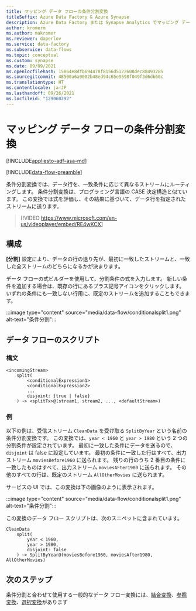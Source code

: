 ```yaml
---
title: マッピング データ フローの条件分割変換
titleSuffix: Azure Data Factory & Azure Synapse
description: Azure Data Factory または Synapse Analytics でマッピング データ フローの条件分割変換を使用してデータを異なるストリームに分割する
author: kromerm
ms.author: makromer
ms.reviewer: daperlov
ms.service: data-factory
ms.subservice: data-flows
ms.topic: conceptual
ms.custom: synapse
ms.date: 09/09/2021
ms.openlocfilehash: 15864e8dfb694478f8156d5122608dec88493285
ms.sourcegitcommit: 48500a6a9002b48ed94c65e9598f049f3d6db60c
ms.translationtype: HT
ms.contentlocale: ja-JP
ms.lasthandoff: 09/26/2021
ms.locfileid: "129060292"
---
```

# <a name="conditional-split-transformation-in-mapping-data-flow"></a>マッピング データ フローの条件分割変換

[!INCLUDE[appliesto-adf-asa-md](includes/appliesto-adf-asa-md.md)]

[!INCLUDE[data-flow-preamble](includes/data-flow-preamble.md)]

条件分割変換では、データ行を、一致条件に応じて異なるストリームにルーティングします。 条件分割変換は、プログラミング言語の CASE 決定構造と似ています。 この変換では式を評価し、その結果に基づいて、データ行を指定されたストリームに送ります。

> [!VIDEO https://www.microsoft.com/en-us/videoplayer/embed/RE4wKCX]

## <a name="configuration"></a>構成

**[分割]** 設定により、データの行の送り先が、最初に一致したストリームと、一致した全ストリームのどちらになるかが決まります。

データ フローの式ビルダーを使用して、分割条件の式を入力します。 新しい条件を追加する場合は、既存の行にあるプラス記号アイコンをクリックします。 いずれの条件にも一致しない行用に、既定のストリームを追加することもできます。

:::image type="content" source="media/data-flow/conditionalsplit1.png" alt-text="条件分割":::

## <a name="data-flow-script"></a>データ フローのスクリプト

### <a name="syntax"></a>構文

```
<incomingStream>
    split(
        <conditionalExpression1>
        <conditionalExpression2>
        ...
        disjoint: {true | false}
    ) ~> <splitTx>@(stream1, stream2, ..., <defaultStream>)
```

### <a name="example"></a>例

以下の例は、受信ストリーム `CleanData` を受け取る `SplitByYear` という名前の条件分割変換です。 この変換では、`year < 1960` と `year > 1980` という 2 つの分割条件が設定されています。 最初に一致した条件にデータを送るので、`disjoint` は false に設定しています。 最初の条件に一致した行はすべて、出力ストリーム `moviesBefore1960` に送られます。 残りの行のうち 2 番目の条件に一致したものはすべて、出力ストリーム `moviesAFter1980` に送られます。 その他のすべての行は、既定のストリーム `AllOtherMovies` に送られます。

サービスの UI では、この変換は下の画像のように表示されます。

:::image type="content" source="media/data-flow/conditionalsplit1.png" alt-text="条件分割":::

この変換のデータ フロー スクリプトは、次のスニペットに含まれています。

```
CleanData
    split(
        year < 1960,
        year > 1980,
        disjoint: false
    ) ~> SplitByYear@(moviesBefore1960, moviesAfter1980, AllOtherMovies)
```

## <a name="next-steps"></a>次のステップ

条件分割と合わせて使用する一般的なデータ フロー変換には、[結合変換](data-flow-join.md)、[参照変換](data-flow-lookup.md)、[選択変換](data-flow-select.md)があります
